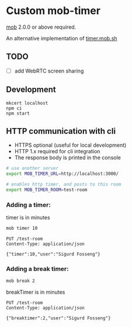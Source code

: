# Custom mob-timer

[mob](https://github.com/remotemobprogramming/mob) 2.0.0 or above required.

An alternative implementation of [timer.mob.sh](https://github.com/remotemobprogramming/timer)

## TODO

- [ ] add WebRTC screen sharing

## Development

```
mkcert localhost
npm ci
npm start
```

## HTTP communication with cli

- HTTPS optional (useful for local development)
- HTTP 1.x required for cli integration
- The response body is printed in the console

```sh
# use another server
export MOB_TIMER_URL=http://localhost:3000/

# enables http timer, and posts to this room
export MOB_TIMER_ROOM=test-room
```

### Adding a timer:

timer is in minutes

```sh
mob timer 10
```

```http
PUT /test-room
Content-Type: application/json

{"timer":10,"user":"Sigurd Fosseng"}
```

### Adding a break timer:

```sh
mob break 2
```

breakTimer is in minutes

```http
PUT /test-room
Content-Type: application/json

{"breaktimer":2,"user":"Sigurd Fosseng"}
```
